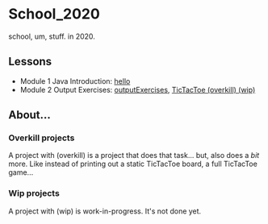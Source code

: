 # School\_2020

school, um, stuff. in 2020.

## Lessons

  - Module 1 Java Introduction: [hello](./hello)
  - Module 2 Output Exercises: [outputExercises](./outputExercises), [TicTacToe (overkill) (wip)](./outputExercises.ticTacToe)

## About...

### Overkill projects

A project with (overkill) is a project that does that task... but, also does a _bit_ more. Like instead of printing out a static TicTacToe board, a full TicTacToe game...

### Wip projects

A project with (wip) is work-in-progress. It's not done yet.
